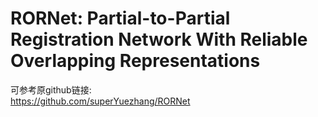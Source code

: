 # RORNet: Partial-to-Partial Registration Network With Reliable Overlapping Representations
可参考原github链接:<br>
https://github.com/superYuezhang/RORNet
